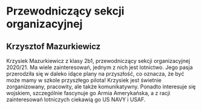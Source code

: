 # Przewodniczący sekcji organizacyjnej
## Krzysztof Mazurkiewicz
Krzysiek Mazurkiewicz z klasy 2b1, przewodniczący sekcji organizacyjnej 2020/21. Ma wiele zainteresowań, jednym z nich jest lotnictwo. Jego pasja przerodziła się w daleko idące plany na przyszłość, co oznacza, że być może mamy w szkole przyszłego pilota! Krzysiek jest świetnie zorganizowany, pracowity, ale także komunikatywny. Ponadto interesuje się wojskiem, szczególnie fascynuje go Armia Amerykańska, a z racji zainteresowań lotniczych ciekawią go US NAVY i USAF.
